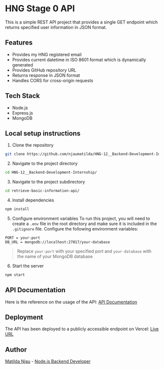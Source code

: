 # HNG Stage 0 API
This is a simple REST API project that provides a single GET endpoint which returns specified user information in JSON format.

## Features 
+ Provides my HNG registered email
+ Provides current datetime in ISO 8601 format which is dynamically generated
+ Provides GitHub repository URL
+ Returns response in JSON format
+ Handles CORS for cross-origin requests

## Tech Stack
+ Node.js
+ Express.js 
+ MongoDB

## Local setup instructions
1. Clone the repository

```bash
git clone https://github.com/njaumatilda/HNG-12__Backend-Development-Internship/
```

2. Navigate to the project directory

```bash
cd HNG-12__Backend-Development-Internship/
```

3. Navigate to the project subdirectory

```bash
cd retrieve-basic-information-api/
```

4. Install dependencies

```bash
npm install
```

5. Configure environment variables
To run this project, you will need to create a `.env` file in the root directory and make sure it is included in the `.gitignore` file. Configure the following environment variables:

```env
PORT = your-port
DB_URL = mongodb://localhost:27017/your-database
```

> Replace `your-port` with your specified port and `your-database` with the name of your MongoDB database 

6. Start the server

```bash
npm start
```

## API Documentation
Here is the reference on the usage of the API: 
[API Documentation](https://documenter.getpostman.com/view/38132076/2sAYX5K2mA)

## Deployment
The API has been deployed to a publicly accessible endpoint on Vercel:
[Live URL](https://hng-12-backend-development-internship-36f9e5ech.vercel.app/myinfo)

## Author
[Matilda Njau](https://github.com/njaumatilda) - 
[Node.js Backend Developer](https://hng.tech/hire/nodejs-developers)


